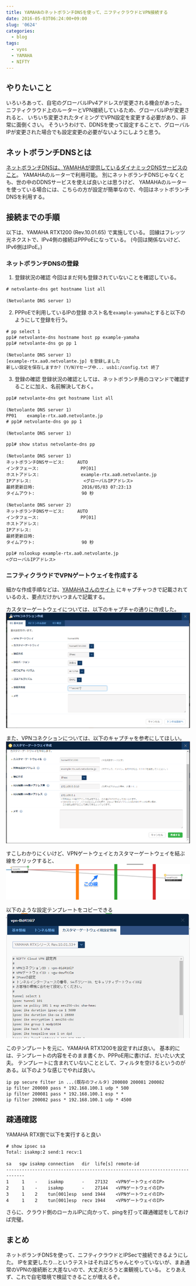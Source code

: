 ```yaml
---
title: YAMAHAのネットボランチDNSを使って、ニフティクラウドとVPN接続する
date: 2016-05-03T06:24:00+09:00
slug: '0624'
categories:
  - blog
tags:
  - vyos
  - YAMAHA
  - NIFTY
---
```



## やりたいこと

いろいろあって、自宅のグローバルIPv4アドレスが変更される機会があった。
ニフティクラウド上のルーターとVPN接続しているため、グローバルIPが変更されると、
いちいち変更されたタイミングでVPN設定を変更する必要があり、非常に面倒くさい。
そういうわけで、DDNSを使って設定することで、グローバルIPが変更された場合でも設定変更の必要がないようにしようと思う。


## ネットボランチDNSとは
[ネットボランチDNSは、YAMAHAが提供しているダイナミックDNSサービスのこと](http://www.rtpro.yamaha.co.jp/RT/FAQ/NetVolanteDNS/index.html)。
YAMAHAのルーターで利用可能。
別にネットボランチDNSじゃなくとも、世の中のDDNSサービスを使えば良いとは思うけど、
YAMAHAのルーターを使っている場合には、こちらの方が設定が簡単なので、今回はネットボランチDNSを利用する。

## 接続までの手順

以下は、YAMAHA RTX1200 (Rev.10.01.65) で実施している。
回線はフレッツ光ネクストで、IPv4側の接続はPPPoEになっている。
(今回は関係ないけど、IPv6側はIPoE。)

### ネットボランチDNSの登録

1. 登録状況の確認
今回はまだ何も登録されていないことを確認している。
```
# netvolante-dns get hostname list all

(Netvolante DNS server 1)
```
2. PPPoEで利用しているIPの登録
ホスト名を`example-yamaha`とすると以下のようにして登録を行う。
```
# pp select 1
pp1# netvolante-dns hostname host pp example-yamaha
pp1# netvolante-dns go pp 1

(Netvolante DNS server 1)
[example-rtx.aa0.netvolante.jp] を登録しました
新しい設定を保存しますか? (Y/N)Yセーブ中... usb1:/config.txt 終了
```
3. 登録の確認
登録状況の確認としては、ネットボランチ用のコマンドで確認することに加え、名前解決しておく。
```
pp1# netvolante-dns get hostname list all

(Netvolante DNS server 1)
PP01    example-rtx.aa0.netvolante.jp
# pp1# netvolante-dns go pp 1

(Netvolante DNS server 1)
```
```
pp1# show status netvolante-dns pp

(Netvolante DNS server 1)
ネットボランチDNSサービス:     AUTO
インタフェース:                PP[01]
ホストアドレス:                example-rtx.aa0.netvolante.jp
IPアドレス:                    <グローバルIPアドレス>
最終更新日時:                  2016/05/03 07:23:13
タイムアウト:                  90 秒

(Netvolante DNS server 2)
ネットボランチDNSサービス:     AUTO
インタフェース:                PP[01]
ホストアドレス:
IPアドレス:
最終更新日時:
タイムアウト:                  90 秒
```
```
pp1# nslookup example-rtx.aa0.netvolante.jp
<グローバルIPアドレス>
```

### ニフティクラウドでVPNゲートウェイを作成する

細かな作成手順などは、[YAMAHAさんのサイト](http://jp.yamaha.com/products/network/solution/dns_cloud/nifty_cloud/) にキャプチャつきで記載されているのえ、要点だけかいつまんで記載する。

カスタマーゲートウェイについては、以下のキャプチャの通りに作成した。
![](/images/2016/vpn/create_vpn_connection.png)

また、VPNコネクションについては、以下のキャプチャを参考にしてほしい。
![](/images/2016/vpn/customer_gateway.png)

すこしわかりにくいけど、VPNゲートウェイとカスタマーゲートウェイを結ぶ線をクリックすると、
![](/images/2016/vpn/network_line.png)

以下のような設定テンプレートをコピーできる
![](/images/2016/vpn/template.png)

このテンプレートを元に、YAMAHA RTX1200を設定すれば良い。
基本的には、テンプレートの内容をそのまま書くか、PPPoE用に書けば、だいたい大丈夫。
テンプレートに含まれていないこととして、フィルタを空けるというのがある。以下のような感じでやれば良い。
```
ip pp secure filter in ...(既存のフィルタ) 200080 200081 200082
ip filter 200080 pass * 192.168.100.1 udp * 500
ip filter 200081 pass * 192.168.100.1 esp * *
ip filter 200082 pass * 192.168.100.1 udp * 4500
```

## 疎通確認

YAMAHA RTX側で以下を実行すると良い
```
# show ipsec sa
Total: isakmp:2 send:1 recv:1

sa   sgw isakmp connection   dir  life[s] remote-id
-----------------------------------------------------------------------------
1     1    -    isakmp       -    27132   <VPNゲートウェイのIP>
2     1    -    isakmp       -    27144   <VPNゲートウェイのIP>
3     1    2    tun[001]esp  send 1944    <VPNゲートウェイのIP>
4     1    2    tun[001]esp  recv 1944    <VPNゲートウェイのIP>
```

さらに、クラウド側のローカルIPに向かって、pingを打って疎通確認をしておけば完璧。


## まとめ

ネットボランチDNSを使って、ニフティクラウドとIPSecで接続できるようにした。
IPを変更したり...というテストはそれほどちゃんとやっていないが、まあ通常のVPNの接続断と大差ないので、大丈夫だろうと楽観視している。
とりあえず、これで自宅環境で検証できることが増えるぞ。

